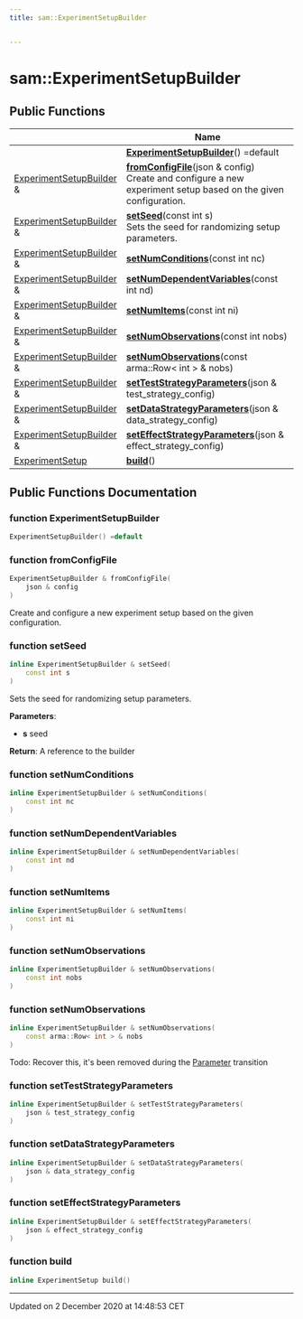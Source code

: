 ```yaml
---
title: sam::ExperimentSetupBuilder


---
```


# sam::ExperimentSetupBuilder



















## Public Functions

|                | Name           |
| -------------- | -------------- |
|  | **[ExperimentSetupBuilder](/doxygen/Classes/classsam_1_1_experiment_setup_builder/#function-experimentsetupbuilder)**() =default  |
| [ExperimentSetupBuilder](/doxygen/Classes/classsam_1_1_experiment_setup_builder/) & | **[fromConfigFile](/doxygen/Classes/classsam_1_1_experiment_setup_builder/#function-fromconfigfile)**(json & config) <br>Create and configure a new experiment setup based on the given configuration.  |
| [ExperimentSetupBuilder](/doxygen/Classes/classsam_1_1_experiment_setup_builder/) & | **[setSeed](/doxygen/Classes/classsam_1_1_experiment_setup_builder/#function-setseed)**(const int s) <br>Sets the seed for randomizing setup parameters.  |
| [ExperimentSetupBuilder](/doxygen/Classes/classsam_1_1_experiment_setup_builder/) & | **[setNumConditions](/doxygen/Classes/classsam_1_1_experiment_setup_builder/#function-setnumconditions)**(const int nc)  |
| [ExperimentSetupBuilder](/doxygen/Classes/classsam_1_1_experiment_setup_builder/) & | **[setNumDependentVariables](/doxygen/Classes/classsam_1_1_experiment_setup_builder/#function-setnumdependentvariables)**(const int nd)  |
| [ExperimentSetupBuilder](/doxygen/Classes/classsam_1_1_experiment_setup_builder/) & | **[setNumItems](/doxygen/Classes/classsam_1_1_experiment_setup_builder/#function-setnumitems)**(const int ni)  |
| [ExperimentSetupBuilder](/doxygen/Classes/classsam_1_1_experiment_setup_builder/) & | **[setNumObservations](/doxygen/Classes/classsam_1_1_experiment_setup_builder/#function-setnumobservations)**(const int nobs)  |
| [ExperimentSetupBuilder](/doxygen/Classes/classsam_1_1_experiment_setup_builder/) & | **[setNumObservations](/doxygen/Classes/classsam_1_1_experiment_setup_builder/#function-setnumobservations)**(const arma::Row< int > & nobs)  |
| [ExperimentSetupBuilder](/doxygen/Classes/classsam_1_1_experiment_setup_builder/) & | **[setTestStrategyParameters](/doxygen/Classes/classsam_1_1_experiment_setup_builder/#function-setteststrategyparameters)**(json & test_strategy_config)  |
| [ExperimentSetupBuilder](/doxygen/Classes/classsam_1_1_experiment_setup_builder/) & | **[setDataStrategyParameters](/doxygen/Classes/classsam_1_1_experiment_setup_builder/#function-setdatastrategyparameters)**(json & data_strategy_config)  |
| [ExperimentSetupBuilder](/doxygen/Classes/classsam_1_1_experiment_setup_builder/) & | **[setEffectStrategyParameters](/doxygen/Classes/classsam_1_1_experiment_setup_builder/#function-seteffectstrategyparameters)**(json & effect_strategy_config)  |
| [ExperimentSetup](/doxygen/Classes/classsam_1_1_experiment_setup/) | **[build](/doxygen/Classes/classsam_1_1_experiment_setup_builder/#function-build)**()  |
















## Public Functions Documentation

### function ExperimentSetupBuilder

```cpp
ExperimentSetupBuilder() =default
```





























### function fromConfigFile

```cpp
ExperimentSetupBuilder & fromConfigFile(
    json & config
)
```

Create and configure a new experiment setup based on the given configuration. 




























### function setSeed

```cpp
inline ExperimentSetupBuilder & setSeed(
    const int s
)
```

Sets the seed for randomizing setup parameters. 

**Parameters**: 

  * **s** seed







**Return**: A reference to the builder 





















### function setNumConditions

```cpp
inline ExperimentSetupBuilder & setNumConditions(
    const int nc
)
```





























### function setNumDependentVariables

```cpp
inline ExperimentSetupBuilder & setNumDependentVariables(
    const int nd
)
```





























### function setNumItems

```cpp
inline ExperimentSetupBuilder & setNumItems(
    const int ni
)
```





























### function setNumObservations

```cpp
inline ExperimentSetupBuilder & setNumObservations(
    const int nobs
)
```





























### function setNumObservations

```cpp
inline ExperimentSetupBuilder & setNumObservations(
    const arma::Row< int > & nobs
)
```




























Todo: Recover this, it's been removed during the [Parameter](/doxygen/Classes/classsam_1_1_parameter/) transition 

### function setTestStrategyParameters

```cpp
inline ExperimentSetupBuilder & setTestStrategyParameters(
    json & test_strategy_config
)
```





























### function setDataStrategyParameters

```cpp
inline ExperimentSetupBuilder & setDataStrategyParameters(
    json & data_strategy_config
)
```





























### function setEffectStrategyParameters

```cpp
inline ExperimentSetupBuilder & setEffectStrategyParameters(
    json & effect_strategy_config
)
```





























### function build

```cpp
inline ExperimentSetup build()
```



































-------------------------------

Updated on  2 December 2020 at 14:48:53 CET